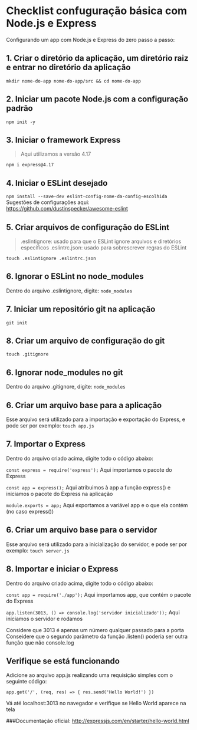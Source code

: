 # Checklist confuguração básica com Node.js e Express

Configurando um app com Node.js e Express do zero passo a passo:

## 1. Criar o diretório da aplicação, um diretório raiz e entrar no diretório da aplicação
 `
mkdir nome-do-app nome-do-app/src && cd nome-do-app
`
## 2. Iniciar um pacote Node.js com a configuração padrão
 `
npm init -y
`
## 3. Iniciar o framework Express
 > Aqui utilizamos a versão 4.17

`
npm i express@4.17
`
## 4. Iniciar o ESLint desejado
 `
npm install --save-dev eslint-config-nome-da-config-escolhida
`
Sugestões de configurações aqui: https://github.com/dustinspecker/awesome-eslint

## 5. Criar arquivos de configuração do ESLint
 >.eslintignore: usado para que o ESLint ignore arquivos e diretórios específicos
 >.eslintrc.json: usado para sobrescrever regras do ESLint
 
 `
touch .eslintignore .eslintrc.json
`
## 6. Ignorar o ESLint no node_modules
 Dentro do arquivo .eslintignore, digite:
 `node_modules
 `
## 7. Iniciar um repositório git na aplicação
 `
git init 
`
## 8. Criar um arquivo de configuração do git
 `
touch .gitignore
`
## 6. Ignorar node_modules no git
 Dentro do arquivo .gitignore, digite:
 `node_modules
 `
## 6. Criar um arquivo base para a aplicação
Esse arquivo será utilizado para a importação e exportação do Express, e pode ser por exemplo:
 `touch app.js
 `
## 7. Importar o Express
Dentro do arquivo criado acima, digite todo o código abaixo:

 `const express = require('express');` Aqui importamos o pacote do Express
 
`const app = express();` Aqui atribuimos à app a função express() e iniciamos o pacote do Express na aplicação

`module.exports = app;` Aqui exportamos a variável app e o que ela contém (no caso express())

## 6. Criar um arquivo base para o servidor
Esse arquivo será utilizado para a inicialização do servidor, e pode ser por exemplo:
 `touch server.js
 `
## 8. Importar e iniciar o Express
Dentro do arquivo criado acima, digite todo o código abaixo:

`const app = require('./app');` Aqui importamos app, que contém o pacote do Express

`app.listen(3013, () => console.log('servidor inicializado'));` Aqui iniciamos o servidor e rodamos 

Considere que 3013 é apenas um número qualquer passado para a porta
Conseidere que o segundo parâmetro da função .listen() poderia ser outra função que não console.log

## Verifique se está funcionando
Adicione ao arquivo app.js realizando uma requisição simples com o seguinte código:

`app.get('/', (req, res) => {
  res.send('Hello World!')
})`

Vá até localhost:3013 no navegador e verifique se Hello World aparece na tela


###Documentação oficial: 
http://expressjs.com/en/starter/hello-world.html
